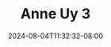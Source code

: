 --- 
title: "Anne Uy 3"
description: "streaming  video bokep Anne Uy 3 tiktok full vidio terbaru"
date: 2024-08-04T11:32:32-08:00
file_code: "mwh40r21xwmp"
draft: false
cover: "f8qeqhgg17br8hzp.jpg"
tags: ["Anne", "bokep-indo", "bokep-viral", "bokep-ig"]
length: 225
fld_id: "1483151"
foldername: "Anne uy"
categories: ["Anne uy"]
views: 0
---